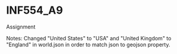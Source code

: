 # INF554_A9
Assignment

Notes:
Changed "United States" to "USA" and "United Kingdom" to "England" in world.json in order to match json to geojson property.

